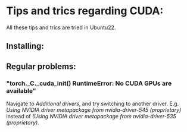 # Tips and trics regarding CUDA:
All these tips and trics are tried in Ubuntu22.

## Installing:

## Regular problems:
### "torch._C._cuda_init() RuntimeError: No CUDA GPUs are available" ####
Navigate to *Additional drivers*, and try switching to another driver.
E.g. *Using NVIDIA driver metapackage from nvidia-driver-545 (proprietary)* instead of *(Using NVIDIA driver metapackage from nvidia-driver-535 (proprietary)*. 
